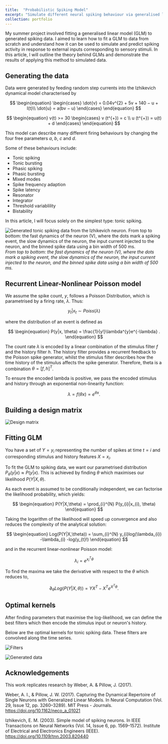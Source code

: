 ```yaml
---
title:  "Probabilistic Spiking Model"
excerpt: "Simulate different neural spiking behaviour via generalised linear model"
collection: portfolio
---
```


My summer project involved fitting a generalised linear model (GLM) to generated spiking data. I aimed to learn how to fit a GLM to data from scratch and understand how it can be used to simulate and predict spiking activity in response to external inputs corresponding to sensory stimuli. In this article, I will outline the theory behind GLMs and demonstrate the results of applying this method to simulated data.

## Generating the data

Data were generated by feeding random step currents into the Izhikevich dynamical model characterised by

$$
\begin{equation}
\begin{cases}
    \dot{v} = 0.04v^{2} + 5v + 140 − u + I(t)\\
    \dot{u} = a(bv − u)
\end{cases}
\end{equation}
$$


$$
\begin{equation}
  v(t) >= 30 
    \begin{cases}
      v (t^{+}) = c \\
      u (t^{+}) = u(t) + d
    \end{cases}       
\end{equation}
$$

This model can describe many different firing behaviours by changing the four free parameters $a$, $b$, $c$ and $d$.

Some of these behaviours include:
* Tonic spiking
* Tonic bursting
* Phasic spiking
* Phasic bursting
* Mixed modes
* Spike frequency adaption
* Spike latency
* Resonator
* Integrator
* Threshold variablility
* Bistability
  
In this article, I will focus solely on the simplest type: tonic spiking.

![Generated tonic spiking data from the Izhikevich neuron. From top to bottom: the fast dynamics of the neuron (V), where the dots mark a spiking event, the slow dynamics of the neuron, the input current injected to the neuron, and the binned spike data using a bin width of 500 ms.](/images/glm_project_figs/tonic_spiking.svg "Generated tonic spiking data from the Izhikevich neuron")
*From top to bottom: the fast dynamics of the neuron (V), where the dots mark a spiking event, the slow dynamics of the neuron, the input current injected to the neuron, and the binned spike data using a bin width of 500 ms.*

## Recurrent Linear-Nonlinear Poisson model

We assume the spike count, $y$, follows a Poisson Distribution, which is parametrised by a firing rate, $\lambda$. Thus:

$$
\begin{equation}
y_{t} | x_{t} \sim Poiss(\lambda)
\end{equation}
$$

where the distribution of an event is defined as

$$ 
\begin{equation}
P(y|x, \theta) = \frac{1}{y!}\lambda^{y}e^{-\lambda} .
\end{equation}
$$

The count rate $\lambda$ is encoded by a linear combination of the stimulus filter $f$ and the history filter $h$. The history filter provides a recurrent feedback to the Poisson spike generator, whilst the stimulus filter describes how the time history of the stimulus affects the spike generator. Therefore, theta is a combination $\theta = [f, h]^T$.

To ensure the encoded lambda is positive, we pass the encoded stimulus and history through an exponential non-linearity function:

$$
\begin{equation}
\lambda = f(\theta x) = e^{\theta x}.
\end{equation}
$$

## Building a design matrix

![Design matrix](/images/glm_project_figs/design_mat.png "Design matrix of the spiking neuron")

## Fitting GLM

You have a set of $Y={y_{i}}$ representing the number of spikes at time $t=i$ and corresponding stimulus and history features $X={x_{i}}$.

To fit the GLM to spiking data, we want our parametrised distribution $P_{\theta}(y|x)≈P(y|x)$. This is achieved by finding $\theta$ which maximises our likelihood $P(Y |X, \theta)$.

As each event is assumed to be conditionally independent, we can factorise the likelihood probability, which yields:

$$
\begin{equation}
P(Y|X,\theta) = \prod_{i}^{N} P(y_{i}|x_{i}, \theta)
\end{equation}
$$

Taking the logarithm of the likelihood will speed up convergence and also reduces the complexity of the analytical solution:

$$
\begin{equation}
Log(P(Y|X,\theta)) = \sum_{i}^{N} y_{i}log(\lambda_{i}) -\lambda_{i} -log(y_{t}!)
\end{equation}
$$

and in the recurrent linear-nonlinear Poisson model:

$$
\begin{equation}
\lambda_{i} = e^{x_{i}^{T}\theta}
\end{equation}
$$

To find the maxima we take the derivative with respect to the $\theta$ which reduces to,

$$
\begin{equation}
\partial_{\theta} Log(P(Y|X,\theta)) = YX^{T} - X^{T}e^{X^{T}\theta}.
\end{equation}
$$

## Optimal kernels

After finding parameters that maximise the log-likelihood, we can define the best filters which then encode the stimulus input or neuron's history.

Below are the optimal kernels for tonic spiking data. These filters are convolved along the time series.

![Filters](/images/glm_project_figs/filters.svg "Inferred filters of the glm")

![Generated data](/images/glm_project_figs/simulated_plot.svg "Generated data from the inferred filters of the glm")

## Acknowledgements

This work replicates research by Weber, A. & Pillow, J. (2017).

Weber, A. I., & Pillow, J. W. (2017). Capturing the Dynamical Repertoire of Single Neurons with Generalized Linear Models. In Neural Computation (Vol. 29, Issue 12, pp. 3260–3289). MIT Press - Journals. https://doi.org/10.1162/neco_a_01021

Izhikevich, E. M. (2003). Simple model of spiking neurons. In IEEE Transactions on Neural Networks (Vol. 14, Issue 6, pp. 1569–1572). Institute of Electrical and Electronics Engineers (IEEE). https://doi.org/10.1109/tnn.2003.820440